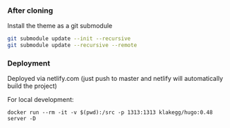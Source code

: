 ### After cloning

Install the theme as a git submodule

``` sh
git submodule update --init --recursive
git submodule update --recursive --remote
```
### Deployment

Deployed via netlify.com (just push to master and netlify will automatically build the project)

For local development:

    docker run --rm -it -v $(pwd):/src -p 1313:1313 klakegg/hugo:0.48 server -D
